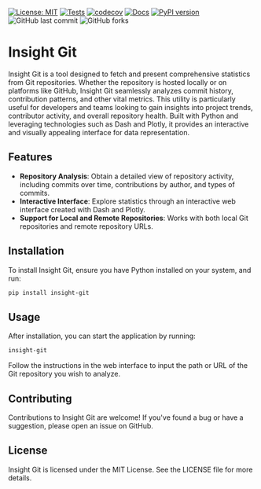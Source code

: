 
[![License: MIT](https://img.shields.io/badge/License-MIT-yellow.svg)](https://opensource.org/licenses/MIT)
[![Tests](https://github.com/andrecosta99/insight-git/actions/workflows/test.yml/badge.svg)](https://github.com/andrecosta99/insight-git/actions/workflows/test.yml)
[![codecov](https://codecov.io/gh/andrecosta99/insight-git/branch/master/graph/badge.svg)](https://codecov.io/gh/andrecosta99/insight-git)
[![Docs](https://img.shields.io/badge/docs-click%20here-blue.svg)](https://andrecosta99.github.io/insight-git/)
[![PyPI version](https://badge.fury.io/py/insight-git.svg)](https://badge.fury.io/py/insight-git)
![GitHub last commit](https://img.shields.io/github/last-commit/andrecosta99/insight-git)
![GitHub forks](https://img.shields.io/github/forks/andrecosta99/insight-git)


# Insight Git

Insight Git is a tool designed to fetch and present comprehensive statistics from Git repositories. Whether the repository is hosted locally or on platforms like GitHub, Insight Git seamlessly analyzes commit history, contribution patterns, and other vital metrics. This utility is particularly useful for developers and teams looking to gain insights into project trends, contributor activity, and overall repository health. Built with Python and leveraging technologies such as Dash and Plotly, it provides an interactive and visually appealing interface for data representation.

## Features

- **Repository Analysis**: Obtain a detailed view of repository activity, including commits over time, contributions by author, and types of commits.
- **Interactive Interface**: Explore statistics through an interactive web interface created with Dash and Plotly.
- **Support for Local and Remote Repositories**: Works with both local Git repositories and remote repository URLs.

## Installation

To install Insight Git, ensure you have Python installed on your system, and run:

```bash
pip install insight-git
```

## Usage
After installation, you can start the application by running:

```bash
insight-git
```
Follow the instructions in the web interface to input the path or URL of the Git repository you wish to analyze.

## Contributing
Contributions to Insight Git are welcome! If you've found a bug or have a suggestion, please open an issue on GitHub.

## License
Insight Git is licensed under the MIT License. See the LICENSE file for more details.
